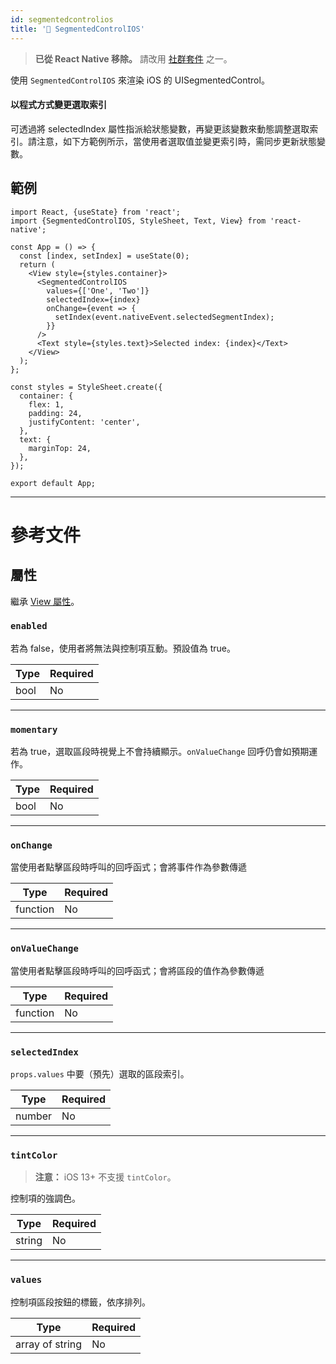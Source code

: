 ```yaml
---
id: segmentedcontrolios
title: '🚧 SegmentedControlIOS'
---
```


> **已從 React Native 移除。** 請改用 [社群套件](https://reactnative.directory/?search=segmentedcontrol) 之一。

使用 `SegmentedControlIOS` 來渲染 iOS 的 UISegmentedControl。

#### 以程式方式變更選取索引

可透過將 selectedIndex 屬性指派給狀態變數，再變更該變數來動態調整選取索引。請注意，如下方範例所示，當使用者選取值並變更索引時，需同步更新狀態變數。

## 範例

```SnackPlayer name=SegmentedControlIOS%20Example&supportedPlatforms=ios&ext=js
import React, {useState} from 'react';
import {SegmentedControlIOS, StyleSheet, Text, View} from 'react-native';

const App = () => {
  const [index, setIndex] = useState(0);
  return (
    <View style={styles.container}>
      <SegmentedControlIOS
        values={['One', 'Two']}
        selectedIndex={index}
        onChange={event => {
          setIndex(event.nativeEvent.selectedSegmentIndex);
        }}
      />
      <Text style={styles.text}>Selected index: {index}</Text>
    </View>
  );
};

const styles = StyleSheet.create({
  container: {
    flex: 1,
    padding: 24,
    justifyContent: 'center',
  },
  text: {
    marginTop: 24,
  },
});

export default App;
```

---

# 參考文件

## 屬性

繼承 [View 屬性](view.md#props)。

### `enabled`

若為 false，使用者將無法與控制項互動。預設值為 true。

| Type | Required |
| ---- | -------- |
| bool | No       |

---

### `momentary`

若為 true，選取區段時視覺上不會持續顯示。`onValueChange` 回呼仍會如預期運作。

| Type | Required |
| ---- | -------- |
| bool | No       |

---

### `onChange`

當使用者點擊區段時呼叫的回呼函式；會將事件作為參數傳遞

| Type     | Required |
| -------- | -------- |
| function | No       |

---

### `onValueChange`

當使用者點擊區段時呼叫的回呼函式；會將區段的值作為參數傳遞

| Type     | Required |
| -------- | -------- |
| function | No       |

---

### `selectedIndex`

`props.values` 中要（預先）選取的區段索引。

| Type   | Required |
| ------ | -------- |
| number | No       |

---

### `tintColor`

> **注意：** iOS 13+ 不支援 `tintColor`。

控制項的強調色。

| Type   | Required |
| ------ | -------- |
| string | No       |

---

### `values`

控制項區段按鈕的標籤，依序排列。

| Type            | Required |
| --------------- | -------- |
| array of string | No       |